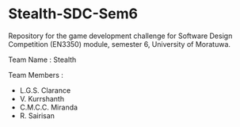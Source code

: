 # Stealth-SDC-Sem6
Repository for the game development challenge for Software Design Competition (EN3350) module, semester 6, University of Moratuwa. 

Team Name : Stealth

Team Members :
   * L.G.S. Clarance
   * V. Kurrshanth
   * C.M.C.C. Miranda
   * R. Sairisan


